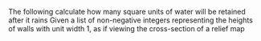 The following calculate how many square units of water will be retained after it rains Given a list of non-negative integers representing the heights of walls with unit width 1, as if viewing the cross-section of a relief map
